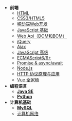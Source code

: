 * **前端**
    * [HTML](HTML+CSS/HTML/readme.md)
    * [CSS3/HTML5](HTML+CSS/CSS/readme.md)
    * [移动端Web开发](study/z其他/notes-master/MobileWebDev/readme.md)
    * [JavaScript 基础](JS/JavaScript/readme.md)
    * [Web Api（DOM和BOM）](JavaScript%201/WebApi/readme.md)
    * [jQuery](study/前端基础/z-other/jQuery/readme.md)
    * [Ajax](study/z其他/notes-master/Ajax/readme.md)
    * [JavaScript 高级](JS/JS-Advance/readme.md)
    * [ECMAScript6/6+](study/前端基础/JavaScript%201/ECMAScript6+/readme.md)
    * [Promise & async/await](Promise/readme.md)
    * [Node.js](other/Node.js/readme.md)
    * [HTTP 协议原理与应用](study/前端基础/z-other/HTTP/readme.md)
    * [Vue 全家桶](study/z其他/notes-master/vue&vue-router&vuex/readme.md)
* **编程语言**
    * [**Java SE**](study/z其他/notes-master/Java/readme.md)
    * [**Python**](study/z其他/notes-master/Python/README.md)
* **计算机基础**
    * [**MySQL**](study/z其他/后端/MySQL/readme.md)
    * [计算机网络](study/z其他/notes-master/C-Network/readme.md)
